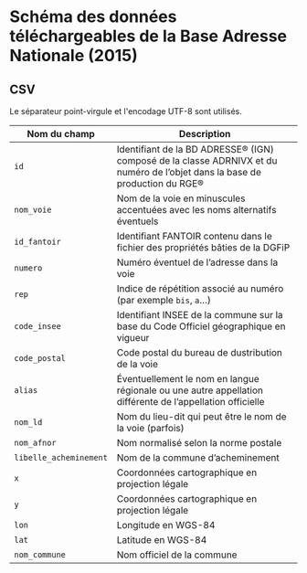 # Schéma des données téléchargeables de la Base Adresse Nationale (2015)

## CSV

Le séparateur point-virgule et l'encodage UTF-8 sont utilisés.

| Nom du champ | Description |
| --- | --- |
| `id` | Identifiant de la BD ADRESSE® (IGN) composé de la classe ADRNIVX et du numéro de l’objet dans la base de production du RGE® |
| `nom_voie` | Nom de la voie en minuscules accentuées avec les noms alternatifs éventuels |
| `id_fantoir` | Identifiant FANTOIR contenu dans le fichier des propriétés bâties de la DGFiP |
| `numero` | Numéro éventuel de l’adresse dans la voie |
| `rep` | Indice de répétition associé au numéro (par exemple `bis`, `a`…) |
| `code_insee` | Identifiant INSEE de la commune sur la base du Code Officiel géographique en vigueur |
| `code_postal` | Code postal du bureau de dustribution de la voie |
| `alias` | Éventuellement le nom en langue régionale ou une autre appellation différente de l’appellation officielle |
| `nom_ld` | Nom du lieu-dit qui peut être le nom de la voie (parfois) |
| `nom_afnor` | Nom normalisé selon la norme postale |
| `libelle_acheminement` | Nom de la commune d’acheminement |
| `x` | Coordonnées cartographique en projection légale |
| `y` | Coordonnées cartographique en projection légale |
| `lon` | Longitude en WGS-84 |
| `lat` | Latitude en WGS-84 |
| `nom_commune` | Nom officiel de la commune |
